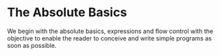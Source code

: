 # The Absolute Basics

We begin with the absolute basics, expressions and flow control with the objective to enable the reader to conceive and write simple programs as soon as possible.

